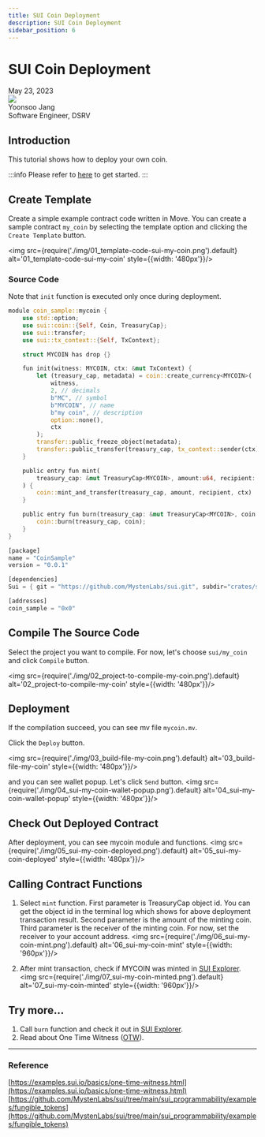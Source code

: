 ```yaml
---
title: SUI Coin Deployment
description: SUI Coin Deployment
sidebar_position: 6 
---
```


# SUI Coin Deployment 

<div>
  <span className='author-sm'>May 23, 2023</span>
  <div className='author-div'>
    <div className='author-avatars'>
      <a href='https://github.com/kairoski03' target='_blank'><img src='https://avatars.githubusercontent.com/u/110001241?v=4' /></a>
    </div>
    <div>
      <span className='author-name'>Yoonsoo Jang</span><br/>
      <span className='author-sm'>Software Engineer, DSRV </span>
    </div>
  </div>
</div>

## Introduction
This tutorial shows how to deploy your own coin.

:::info
Please refer to [here](https://docs.welldonestudio.io/code/getting-started) to get started.
:::

## Create Template
Create a simple example contract code written in Move.
You can create a sample contract `my_coin` by selecting the template option
and clicking the `Create Template` button.

<img src={require('./img/01_template-code-sui-my-coin.png').default} alt='01_template-code-sui-my-coin' style={{width: '480px'}}/>

### Source Code

Note that `init` function is executed only once during deployment.

```rust title="my_coin.move"
module coin_sample::mycoin {
    use std::option;
    use sui::coin::{Self, Coin, TreasuryCap};
    use sui::transfer;
    use sui::tx_context::{Self, TxContext};

    struct MYCOIN has drop {}

    fun init(witness: MYCOIN, ctx: &mut TxContext) {
        let (treasury_cap, metadata) = coin::create_currency<MYCOIN>(
            witness,
            2, // decimals
            b"MC", // symbol
            b"MYCOIN", // name
            b"my coin", // description
            option::none(),
            ctx
        );
        transfer::public_freeze_object(metadata);
        transfer::public_transfer(treasury_cap, tx_context::sender(ctx))
    }

    public entry fun mint(
        treasury_cap: &mut TreasuryCap<MYCOIN>, amount:u64, recipient: address, ctx: &mut TxContext
    ) {
        coin::mint_and_transfer(treasury_cap, amount, recipient, ctx)
    }

    public entry fun burn(treasury_cap: &mut TreasuryCap<MYCOIN>, coin: Coin<MYCOIN>) {
        coin::burn(treasury_cap, coin);
    }
}
```

```rust title="Move.toml"
[package]
name = "CoinSample"
version = "0.0.1"

[dependencies]
Sui = { git = "https://github.com/MystenLabs/sui.git", subdir="crates/sui-framework/packages/sui-framework/", rev = "testnet" }

[addresses]
coin_sample = "0x0"
```

## Compile The Source Code

Select the project you want to compile. For now, let's choose `sui/my_coin` and click `Compile` button.

<img src={require('./img/02_project-to-compile-my-coin.png').default} alt='02_project-to-compile-my-coin' style={{width: '480px'}}/>

## Deployment 
If the compilation succeed, you can see mv file `mycoin.mv`.

Click the `Deploy` button.

<img src={require('./img/03_build-file-my-coin.png').default} alt='03_build-file-my-coin' style={{width: '480px'}}/>

and you can see wallet popup. Let's click `Send` button.
<img src={require('./img/04_sui-my-coin-wallet-popup.png').default} alt='04_sui-my-coin-wallet-popup' style={{width: '480px'}}/>

## Check Out Deployed Contract
After deployment, you can see mycoin module and functions.
<img src={require('./img/05_sui-my-coin-deployed.png').default} alt='05_sui-my-coin-deployed' style={{width: '480px'}}/>

## Calling Contract Functions
1. Select `mint` function. First parameter is TreasuryCap object id. 
You can get the object id in the terminal log which shows for above deployment transaction result.
Second parameter is the amount of the minting coin.
Third parameter is the receiver of the minting coin. For now, set the receiver to your account address. 
<img src={require('./img/06_sui-my-coin-mint.png').default} alt='06_sui-my-coin-mint' style={{width: '960px'}}/>

2. After mint transaction, check if MYCOIN was minted in [SUI Explorer](https://suiexplorer.com/).
<img src={require('./img/07_sui-my-coin-minted.png').default} alt='07_sui-my-coin-minted' style={{width: '960px'}}/>

## Try more...
1. Call `burn` function and check it out in [SUI Explorer](https://suiexplorer.com/).
2. Read about One Time Witness ([OTW](https://examples.sui.io/basics/one-time-witness.html)).
---

### Reference

[https://examples.sui.io/basics/one-time-witness.html](https://examples.sui.io/basics/one-time-witness.html)
[https://github.com/MystenLabs/sui/tree/main/sui_programmability/examples/fungible_tokens](https://github.com/MystenLabs/sui/tree/main/sui_programmability/examples/fungible_tokens)